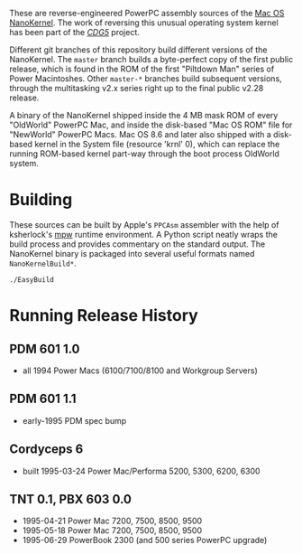 These are reverse-engineered PowerPC assembly sources of the [Mac OS
NanoKernel](https://en.wikipedia.org/wiki/Mac_OS_nanokernel). The work
of reversing this unusual operating system kernel has been part of the
[*CDG5*](https://github.com/elliotnunn/cdg5) project.

Different git branches of this repository build different versions of
the NanoKernel. The `master` branch builds a byte-perfect copy of the
first public release, which is found in the ROM of the first "Piltdown
Man" series of Power Macintoshes. Other `master-*` branches build
subsequent versions, through the multitasking v2.x series right up to
the final public v2.28 release.

A binary of the NanoKernel shipped inside the 4 MB mask ROM of every
"OldWorld" PowerPC Mac, and inside the disk-based "Mac OS ROM" file for
"NewWorld" PowerPC Macs. Mac OS 8.6 and later also shipped with a
disk-based kernel in the System file (resource 'krnl' 0), which can
replace the running ROM-based kernel part-way through the boot process
OldWorld system.


# Building

These sources can be built by Apple's `PPCAsm` assembler with the help
of ksherlock's [mpw](https://github.com/ksherlock/mpw) runtime
environment. A Python script neatly wraps the build process and provides
commentary on the standard output. The NanoKernel binary is packaged
into several useful formats named `NanoKernelBuild*`.

	./EasyBuild


# Running Release History

## PDM 601 1.0

- all 1994 Power Macs (6100/7100/8100 and Workgroup Servers)

## PDM 601 1.1

- early-1995 PDM spec bump

## Cordyceps 6

- built 1995-03-24 Power Mac/Performa 5200, 5300, 6200, 6300

## TNT 0.1, PBX 603 0.0

- 1995-04-21 Power Mac 7200, 7500, 8500, 9500
- 1995-05-18 Power Mac 7200, 7500, 8500, 9500
- 1995-06-29 PowerBook 2300 (and 500 series PowerPC upgrade)

